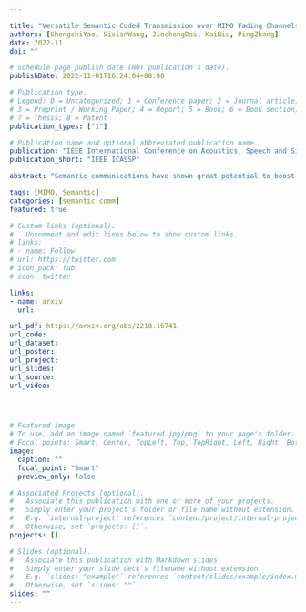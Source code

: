 ```yaml
---

title: "Versatile Semantic Coded Transmission over MIMO Fading Channels"
authors: [ShengshiYao, SixianWang, JinchengDai, KaiNiu, PingZhang]
date: 2022-11
doi: ""

# Schedule page publish date (NOT publication's date).
publishDate: 2022-11-01T16:24:04+08:00

# Publication type.
# Legend: 0 = Uncategorized; 1 = Conference paper; 2 = Journal article;
# 3 = Preprint / Working Paper; 4 = Report; 5 = Book; 6 = Book section;
# 7 = Thesis; 8 = Patent
publication_types: ["1"]

# Publication name and optional abbreviated publication name.
publication: "IEEE International Conference on Acoustics, Speech and Signal Processing"
publication_short: "IEEE ICASSP"

abstract: "Semantic communications have shown great potential to boost the end-to-end transmission performance. To further improve the system efficiency, in this paper, we propose a class of novel semantic coded transmission (SCT) schemes over multiple-input multiple-output (MIMO) fading channels. In particular, we propose a high-efficiency SCT system supporting concurrent transmission of multiple streams, which can maximize the multiplexing gain of end-to-end semantic communication system. By jointly considering the entropy distribution on the source semantic features and the wireless MIMO channel states, we design a spatial multiplexing mechanism to realize adaptive coding rate allocation and stream mapping. As a result, source content and channel environment will be seamlessly coupled, which maximizes the coding gain of SCT system. Moreover, our SCT system is versatile: a single model can support various transmission rates. The whole model is optimized under the constraint of transmission rate-distortion (RD) tradeoff. Experimental results verify that our scheme substantially increases the throughput of semantic communication system. It also outperforms traditional MIMO communication systems under realistic fading channels. "

tags: [MIMO, Semantic]
categories: [semantic comm]
featured: true

# Custom links (optional).
#   Uncomment and edit lines below to show custom links.
# links:
# - name: Follow
# url: https://twitter.com
# icon_pack: fab
# icon: twitter

links:
- name: arxiv
  url: 

url_pdf: https://arxiv.org/abs/2210.16741
url_code: 
url_dataset:
url_poster:
url_project: 
url_slides:
url_source: 
url_video:




# Featured image
# To use, add an image named `featured.jpg/png` to your page's folder. 
# Focal points: Smart, Center, TopLeft, Top, TopRight, Left, Right, BottomLeft, Bottom, BottomRight.
image:
  caption: ""
  focal_point: "Smart"
  preview_only: false

# Associated Projects (optional).
#   Associate this publication with one or more of your projects.
#   Simply enter your project's folder or file name without extension.
#   E.g. `internal-project` references `content/project/internal-project/index.md`.
#   Otherwise, set `projects: []`.
projects: []

# Slides (optional).
#   Associate this publication with Markdown slides.
#   Simply enter your slide deck's filename without extension.
#   E.g. `slides: "example"` references `content/slides/example/index.md`.
#   Otherwise, set `slides: ""`.
slides: ""
---
```

